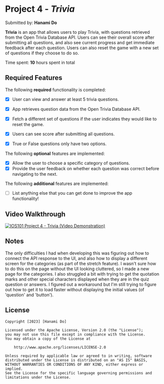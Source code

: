 # Project 4 - *Trivia*

Submitted by: **Hanami Do**

**Trivia** is an app that allows users to play Trivia, with questions retrieved from the Open Trivia Database API. Users can see their overall score after submitting all questions, and also see current progress and get immediate feedback after each question. Users can also reset the game with a new set of questions if they choose to do so. 

Time spent: **10** hours spent in total

## Required Features

The following **required** functionality is completed:

- [x] User can view and answer at least 5 trivia questions.
- [x] App retrieves question data from the Open Trivia Database API.
- [x] Fetch a different set of questions if the user indicates they would like to reset the game.
- [x] Users can see score after submitting all questions.
- [x] True or False questions only have two options.


The following **optional** features are implemented:

  
- [x] Allow the user to choose a specific category of questions.
- [x] Provide the user feedback on whether each question was correct before navigating to the next.

The following **additional** features are implemented:

- [ ] List anything else that you can get done to improve the app functionality!

## Video Walkthrough

[![IOS101 Project 4 - Trivia (Video Demonstration)](https://markdown-videos-api.jorgenkh.no/url?url=https%3A%2F%2Fwww.youtube.com%2Fwatch%3Fv%3DlfXQlzucfBI)](https://www.youtube.com/watch?v=lfXQlzucfBI)

## Notes

The only difficulties I had when developing this was figuring out how to connect the API response to the UI, and also how to display a different screen for the categories (as part of the stretch feature). I wasn't sure how to do this on the page without the UI looking cluttered, so I made a new page for the categories. I also struggled a bit with trying to get the quotation marks and other special characters displayed when they are in the quiz question or answers. I figured out a workaround but I'm still trying to figure out how to get it to load faster without displaying the initial values (of 'question' and 'button'). 

## License

    Copyright [2023] [Hanami Do]

    Licensed under the Apache License, Version 2.0 (the "License");
    you may not use this file except in compliance with the License.
    You may obtain a copy of the License at

        http://www.apache.org/licenses/LICENSE-2.0

    Unless required by applicable law or agreed to in writing, software
    distributed under the License is distributed on an "AS IS" BASIS,
    WITHOUT WARRANTIES OR CONDITIONS OF ANY KIND, either express or implied.
    See the License for the specific language governing permissions and
    limitations under the License.
